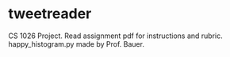 # tweetreader

CS 1026 Project. Read assignment pdf for instructions and rubric. happy_histogram.py made by Prof. Bauer. 
